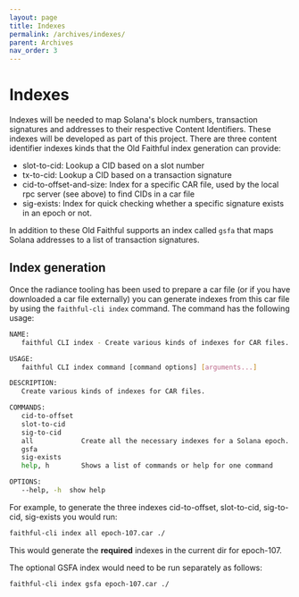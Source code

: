 ```yaml
---
layout: page
title: Indexes
permalink: /archives/indexes/
parent: Archives
nav_order: 3
---
```


# Indexes

Indexes will be needed to map Solana's block numbers, transaction signatures and addresses to their respective Content Identifiers. These indexes will be developed as part of this project. There are three content identifier indexes kinds that the Old Faithful index generation can provide:

 - slot-to-cid: Lookup a CID based on a slot number
 - tx-to-cid: Lookup a CID based on a transaction signature
 - cid-to-offset-and-size: Index for a specific CAR file, used by the local rpc server (see above) to find CIDs in a car file
 - sig-exists: Index for quick checking whether a specific signature exists in an epoch or not.

In addition to these Old Faithful supports an index called `gsfa` that maps Solana addresses to a list of transaction signatures.

## Index generation

Once the radiance tooling has been used to prepare a car file (or if you have downloaded a car file externally) you can generate indexes from this car file by using the `faithful-cli index` command. The command has the following usage:

```bash
NAME:
   faithful CLI index - Create various kinds of indexes for CAR files.

USAGE:
   faithful CLI index command [command options] [arguments...]

DESCRIPTION:
   Create various kinds of indexes for CAR files.

COMMANDS:
   cid-to-offset  
   slot-to-cid    
   sig-to-cid     
   all            Create all the necessary indexes for a Solana epoch.
   gsfa           
   sig-exists     
   help, h        Shows a list of commands or help for one command

OPTIONS:
   --help, -h  show help
```

For example, to generate the three indexes cid-to-offset, slot-to-cid, sig-to-cid, sig-exists you would run:

```bash
faithful-cli index all epoch-107.car ./
```

This would generate the **required** indexes in the current dir for epoch-107. 

The optional GSFA index would need to be run separately as follows:

```bash
faithful-cli index gsfa epoch-107.car ./
```
